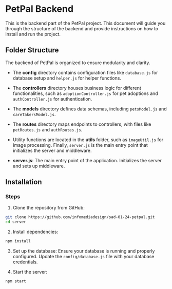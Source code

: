 # PetPal Backend

This is the backend part of the PetPal project. This document will guide you through the structure of the backend and provide instructions on how to install and run the project.

## Folder Structure

The backend of PetPal is organized to ensure modularity and clarity.

- The **config** directory contains configuration files like `database.js` for database setup and `helper.js` for helper functions.
- The **controllers** directory houses business logic for different functionalities, such as `adoptionController.js` for pet adoptions and `authController.js` for authentication.
- The **models** directory defines data schemas, including `petsModel.js` and `careTakersModel.js`.
- The **routes** directory maps endpoints to controllers, with files like `petRoutes.js` and `authRoutes.js`.
- Utility functions are located in the **utils** folder, such as `imageUtil.js` for image processing. Finally, `server.js` is the main entry point that initializes the server and middleware.

- **server.js**: The main entry point of the application. Initializes the server and sets up middleware.

## Installation

### Steps

1. Clone the repository from GitHub:

```sh
git clone https://github.com/infomediadesign/sad-01-24-petpal.git
cd server
```

2. Install dependencies:

```sh
npm install
```

3. Set up the database:
   Ensure your database is running and properly configured. Update the `config/database.js` file with your database credentials.

4. Start the server:

```sh
npm start
```
